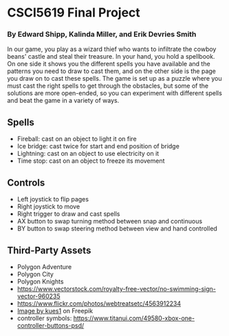 # CSCI5619 Final Project
### By Edward Shipp, Kalinda Miller, and Erik Devries Smith
In our game, you play as a wizard thief who wants to infiltrate the cowboy beans' castle and steal their treasure. In your hand, you hold a spellbook. On one side it shows you the different spells you have available and the patterns you need to draw to cast them, and on the other side is the page you draw on to cast these spells. The game is set up as a puzzle where you must cast the right spells to get through the obstacles, but some of the solutions are more open-ended, so you can experiment with different spells and beat the game in a variety of ways. 

## Spells
- Fireball: cast on an object to light it on fire
- Ice bridge: cast twice for start and end position of bridge
- Lightning: cast on an object to use electricity on it
- Time stop: cast on an object to freeze its movement 

## Controls
- Left joystick to flip pages
- Right joystick to move
- Right trigger to draw and cast spells
- AX button to swap turning method between snap and continuous 
- BY button to swap steering method between view and hand controlled 

## Third-Party Assets
- Polygon Adventure
- Polygon City
- Polygon Knights
- https://www.vectorstock.com/royalty-free-vector/no-swimming-sign-vector-960235
- https://www.flickr.com/photos/webtreatsetc/4563912234
- <a href="https://www.freepik.com/free-photo/grunge-wall-texture_1034776.htm#query=floor%20texture&position=24&from_view=keyword&track=ais&uuid=fb620f26-54df-45f1-af6c-1201948f3528">Image by kues1</a> on Freepik
- controller symbols: https://www.titanui.com/49580-xbox-one-controller-buttons-psd/

